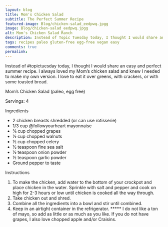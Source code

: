 ```yaml
---
layout: blog
title: Mom's Chicken Salad
subtitle: The Perfect Summer Recipe
featured-image: Blog/chicken-salad_eedpwq.jpgg
image: Blog/chicken-salad_eedpwq.jpgg
alt: Mom's Chicken Salad Ranch
description: Instead of Topic Tuesday today, I thought I would share an easy and perfect summer recipe. I always loved my Mom’s chicken salad and knew I needed to make my own version.
tags: recipes paleo gluten-free egg-free vegan easy
comments: true
permalink:
---
```

Instead of #topictuesday today, I thought I would share an easy and perfect summer recipe. I always loved my Mom’s chicken salad and knew I needed to make my own version. I love to eat it over greens, with crackers, or with some toasted bread.

Mom’s Chicken Salad (paleo, egg free)

Servings: 4

Ingredients
* 2 chicken breasts shredded (or can use rotisserie)
* 1/3 cup @followyourheart mayonnaise
* ¾ cup chopped grapes
* ½ cup chopped walnuts
* ½ cup chopped celery
* ½ teaspoon fine sea salt
* ½ teaspoon onion powder
* ½ teaspoon garlic powder
* Ground pepper to taste

Instructions
1. To make the chicken, add water to the bottom of your crockpot and place chicken in the water. Sprinkle with salt and pepper and cook on high for 2-3 hours or low until chicken is cooked all the way through.
2. Take chicken out and shred.
3. Combine all the ingredients into a bowl and stir until combined.
4. Keep in an airtight container in the refrigerator.
***** I do not like a ton of mayo, so add as little or as much as you like. If you do not have grapes, I also love chopped apple and/or Craisins.
